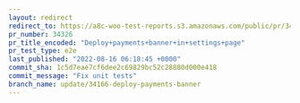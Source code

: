 ```yaml
---
layout: redirect
redirect_to: https://a8c-woo-test-reports.s3.amazonaws.com/public/pr/34326/e2e/index.html
pr_number: 34326
pr_title_encoded: "Deploy+payments+banner+in+settings+page"
pr_test_type: e2e
last_published: "2022-08-16 06:18:45 +0000"
commit_sha: 1c5d7eae7cf6dee2c69829bc52c28880d000e418
commit_message: "Fix unit tests"
branch_name: update/34166-deploy-payments-banner
---
```

